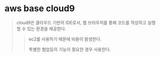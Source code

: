 # aws base cloud9

> cloud9은 클라우드 기반의 IDE로서, 웹 브라우저를 통해 코드를 작성하고 실행할 수 있는 환경을 제공한다.
>
> > ec2를 사용하기 때문에 비용이 발생한다.
> >
> > 특별한 협업등의 기능이 필요한 경우 사용한다.
